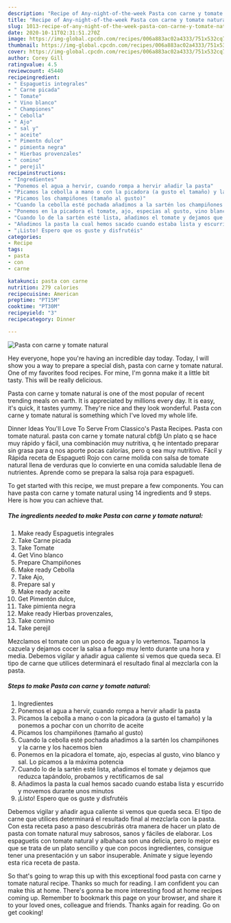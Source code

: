 ```yaml
---
description: "Recipe of Any-night-of-the-week Pasta con carne y tomate natural"
title: "Recipe of Any-night-of-the-week Pasta con carne y tomate natural"
slug: 1013-recipe-of-any-night-of-the-week-pasta-con-carne-y-tomate-natural
date: 2020-10-11T02:31:51.270Z
image: https://img-global.cpcdn.com/recipes/006a883ac02a4333/751x532cq70/pasta-con-carne-y-tomate-natural-foto-principal.jpg
thumbnail: https://img-global.cpcdn.com/recipes/006a883ac02a4333/751x532cq70/pasta-con-carne-y-tomate-natural-foto-principal.jpg
cover: https://img-global.cpcdn.com/recipes/006a883ac02a4333/751x532cq70/pasta-con-carne-y-tomate-natural-foto-principal.jpg
author: Corey Gill
ratingvalue: 4.5
reviewcount: 45440
recipeingredient:
- " Espaguetis integrales"
- " Carne picada"
- " Tomate"
- " Vino blanco"
- " Championes"
- " Cebolla"
- " Ajo"
- " sal y"
- " aceite"
- " Pimentn dulce"
- " pimienta negra"
- " Hierbas provenzales"
- " comino"
- " perejil"
recipeinstructions:
- "Ingredientes"
- "Ponemos el agua a hervir, cuando rompa a hervir añadir la pasta"
- "Picamos la cebolla a mano o con la picadora (a gusto el tamaño) y la ponemos a pochar con un chorrito de aceite"
- "Picamos los champiñones (tamaño al gusto)"
- "Cuando la cebolla esté pochada añadimos a la sartén los champiñones y la carne y los hacemos bien"
- "Ponemos en la picadora el tomate, ajo, especias al gusto, vino blanco y sal. Lo picamos a la máxima potencia"
- "Cuando lo de la sartén esté lista, añadimos el tomate y dejamos que reduzca tapándolo, probamos y rectificamos de sal"
- "Añadimos la pasta la cual hemos sacado cuando estaba lista y escurrido y movemos durante unos minutos"
- "¡Listo! Espero que os guste y disfrutéis"
categories:
- Recipe
tags:
- pasta
- con
- carne

katakunci: pasta con carne 
nutrition: 279 calories
recipecuisine: American
preptime: "PT15M"
cooktime: "PT30M"
recipeyield: "3"
recipecategory: Dinner

---
```



![Pasta con carne y tomate natural](https://img-global.cpcdn.com/recipes/006a883ac02a4333/751x532cq70/pasta-con-carne-y-tomate-natural-foto-principal.jpg)

Hey everyone, hope you're having an incredible day today. Today, I will show you a way to prepare a special dish, pasta con carne y tomate natural. One of my favorites food recipes. For mine, I'm gonna make it a little bit tasty. This will be really delicious.

Pasta con carne y tomate natural is one of the most popular of recent trending meals on earth. It is appreciated by millions every day. It is easy, it's quick, it tastes yummy. They're nice and they look wonderful. Pasta con carne y tomate natural is something which I've loved my whole life.

Dinner Ideas You&#39;ll Love To Serve From Classico&#39;s Pasta Recipes. Pasta con tomate natural. pasta con carne y tomate natural cbf@ Un plato q se hace muy rápido y fácil, una combinación muy nutritiva, q he intentado preparar sin grasa para q nos aporte pocas calorías, pero q sea muy nutritivo. Fácil y Rápida receta de Espagueti Rojo con carne molida con salsa de tomate natural llena de verduras que lo convierte en una comida saludable llena de nutrientes. Aprende como se prepara la salsa roja para espagueti.


To get started with this recipe, we must prepare a few components. You can have pasta con carne y tomate natural using 14 ingredients and 9 steps. Here is how you can achieve that.

<!--inarticleads1-->

##### The ingredients needed to make Pasta con carne y tomate natural:

1. Make ready  Espaguetis integrales
1. Take  Carne picada
1. Take  Tomate
1. Get  Vino blanco
1. Prepare  Champiñones
1. Make ready  Cebolla
1. Take  Ajo,
1. Prepare  sal y
1. Make ready  aceite
1. Get  Pimentón dulce,
1. Take  pimienta negra
1. Make ready  Hierbas provenzales,
1. Take  comino
1. Take  perejil


Mezclamos el tomate con un poco de agua y lo vertemos. Tapamos la cazuela y dejamos cocer la salsa a fuego muy lento durante una hora y media. Debemos vigilar y añadir agua caliente si vemos que queda seca. El tipo de carne que utilices determinará el resultado final al mezclarla con la pasta. 

<!--inarticleads2-->

##### Steps to make Pasta con carne y tomate natural:

1. Ingredientes
1. Ponemos el agua a hervir, cuando rompa a hervir añadir la pasta
1. Picamos la cebolla a mano o con la picadora (a gusto el tamaño) y la ponemos a pochar con un chorrito de aceite
1. Picamos los champiñones (tamaño al gusto)
1. Cuando la cebolla esté pochada añadimos a la sartén los champiñones y la carne y los hacemos bien
1. Ponemos en la picadora el tomate, ajo, especias al gusto, vino blanco y sal. Lo picamos a la máxima potencia
1. Cuando lo de la sartén esté lista, añadimos el tomate y dejamos que reduzca tapándolo, probamos y rectificamos de sal
1. Añadimos la pasta la cual hemos sacado cuando estaba lista y escurrido y movemos durante unos minutos
1. ¡Listo! Espero que os guste y disfrutéis


Debemos vigilar y añadir agua caliente si vemos que queda seca. El tipo de carne que utilices determinará el resultado final al mezclarla con la pasta. Con esta receta paso a paso descubrirás otra manera de hacer un plato de pasta con tomate natural muy sabrosos, sanos y fáciles de elaborar. Los espaguetis con tomate natural y albahaca son una delicia, pero lo mejor es que se trata de un plato sencillo y que con pocos ingredientes, consigue tener una presentación y un sabor insuperable. Anímate y sigue leyendo esta rica receta de pasta. 

So that's going to wrap this up with this exceptional food pasta con carne y tomate natural recipe. Thanks so much for reading. I am confident you can make this at home. There's gonna be more interesting food at home recipes coming up. Remember to bookmark this page on your browser, and share it to your loved ones, colleague and friends. Thanks again for reading. Go on get cooking!
